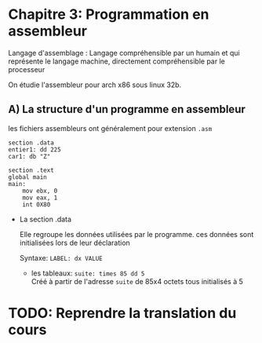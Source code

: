 # Chapitre 3: Programmation en assembleur

Langage d'assemblage
:   Langage compréhensible par un humain et qui représente le langage machine, directement compréhensible par le processeur

On étudie l'assembleur pour arch x86 sous linux 32b.

## A) La structure d'un programme en assembleur

les fichiers assembleurs ont généralement pour extension `.asm`

    section .data
    entier1: dd 225
    car1: db "Z"

    section .text
    global main
    main:
        mov ebx, 0
        mov eax, 1
        int 0X80

* La section .data

  Elle regroupe les données utilisées par le programme.
  ces données sont initialisées lors de leur déclaration

  Syntaxe:
    `LABEL: dx VALUE`
  + les tableaux:
    `suite: times 85 dd 5`  
    Créé à partir de l'adresse `suite` de 85x4 octets tous initialisés à 5

# TODO: Reprendre la translation du cours
